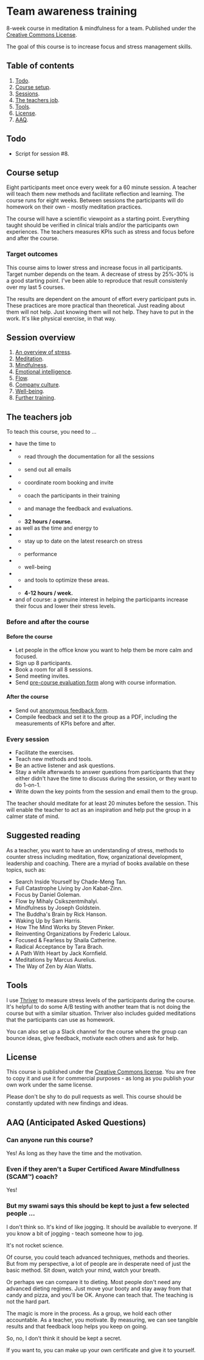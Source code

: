 # Team awareness training
8-week course in meditation &amp; mindfulness for a team. Published under the [Creative Commons License](LICENSE).

The goal of this course is to increase focus and stress management skills.

## Table of contents
1. [Todo](#todo).
2. [Course setup](#course-setup).
3. [Sessions](#session-overview).
4. [The teachers job](#the-teachers-job).
5. [Tools](#tools).
6. [License](#license).
7. [AAQ](#aaq-anticipated-asked-questions).

## Todo
- Script for session #8.

## Course setup
Eight participants meet once every week for a 60 minute session. A teacher will teach them new methods and facilitate reflection and learning. The course runs for eight weeks. Between sessions the participants will do homework on their own - mostly meditation practices.

The course will have a scientific viewpoint as a starting point. Everything taught should be verified in clinical trials and/or the participants own experiences. The teachers measures KPIs such as stress and focus before and after the course.

### Target outcomes
This course aims to lower stress and increase focus in all participants. Target number depends on the team. A decrease of stress by 25%-30% is a good starting point. I've been able to reproduce that result consistenly over my last 5 courses.

The results are dependent on the amount of effort every participant puts in. These practices are more practical than theoretical. Just reading about them will not help. Just knowing them will not help. They have to put in the work. It's like physical exercise, in that way.

## Session overview

1. [An overview of stress](sessions/session-01-stress.md).
2. [Meditation](sessions/session-02-meditation.md).
3. [Mindfulness](sessions/session-03-mindfulness.md).
4. [Emotional intelligence](sessions/session-04-eq.md).
5. [Flow](sessions/session-05-flow.md).
6. [Company culture](sessions/session-06-culture.md).
7. [Well-being](sessions/session-07-well-being.md).
8. [Further training](sessions/session-08-further-training.md).

## The teachers job

To teach this course, you need to ...
- have the time to 
- - read through the documentation for all the sessions
- - send out all emails
- - coordinate room booking and invite
- - coach the participants in their training 
- - and manage the feedback and evaluations. 
- - **32 hours / course.**
- as well as the time and energy to 
- - stay up to date on the latest research on stress
- - performance
- - well-being 
- - and tools to optimize these areas. 
- - **4-12 hours / week.**
- and of course: a genuine interest in helping the participants increase their focus and lower their stress levels.

### Before and after the course

#### Before the course
- Let people in the office know you want to help them be more calm and focused.
- Sign up 8 participants.
- Book a room for all 8 sessions.
- Send meeting invites.
- Send [pre-course evaluation form](forms.md) along with course information. 

#### After the course
- Send out [anonymous feedback form](forms.md).
- Compile feedback and set it to the group as a PDF, including the measurements of KPIs before and after.

### Every session
- Facilitate the exercises.
- Teach new methods and tools.
- Be an active listener and ask questions.
- Stay a while afterwards to answer questions from participants that they either didn't have the time to discuss during the session, or they want to do 1-on-1.
- Write down the key points from the session and email them to the group.

The teacher should meditate for at least 20 minutes before the session. This will enable the teacher to act as an inspiration and help put the group in a calmer state of mind.

## Suggested reading
As a teacher, you want to have an understanding of stress, methods to counter stress including meditation, flow, organizational development, leadership and coaching. There are a myriad of books available on these topics, such as:
- Search Inside Yourself by Chade-Meng Tan.
- Full Catastrophe Living by Jon Kabat-Zinn.
- Focus by Daniel Goleman.
- Flow by Mihaly Csikszentmihalyi.
- Mindfulness by Joseph Goldstein.
- The Buddha's Brain by Rick Hanson.
- Waking Up by Sam Harris.
- How The Mind Works by Steven Pinker.
- Reinventing Organizations by Frederic Laloux.
- Focused & Fearless by Shaila Catherine.
- Radical Acceptance by Tara Brach.
- A Path With Heart by Jack Kornfield.
- Meditations by Marcus Aurelius.
- The Way of Zen by Alan Watts.

## Tools
I use [Thriver](http://www.thriver.io) to measure stress levels of the participants during the course. It's helpful to do some A/B testing with another team that is not doing the course but with a similar situation. Thriver also includes guided meditations that the participants can use as homework.

You can also set up a Slack channel for the course where the group can bounce ideas, give feedback, motivate each others and ask for help.

## License
This course is published under the [Creative Commons license](LICENSE). You are free to copy it and use it for commercial purposes - as long as you publish your own work under the same license.

Please don't be shy to do pull requests as well. This course should be constantly updated with new findings and ideas.

## AAQ (Anticipated Asked Questions)
### Can anyone run this course?
Yes! As long as they have the time and the motivation.

### Even if they aren't a Super Certificed Aware Mindfullness (SCAM™) coach?
Yes!

### But my swami says this should be kept to just a few selected people ...
I don't think so. It's kind of like jogging. It should be available to everyone. If you know a bit of jogging - teach someone how to jog.

It's not rocket science.

Of course, you could teach advanced techniques, methods and theories. But from my perspective, a lot of people are in desperate need of just the basic method. Sit down, watch your mind, watch your breath. 

Or perhaps we can compare it to dieting. Most people don't need any advanced dieting regimes. Just move your booty and stay away from that candy and pizza, and you'll be OK. Anyone can teach that. The teaching is not the hard part.

The magic is more in the process. As a group, we hold each other accountable. As a teacher, you motivate. By measuring, we can see tangible results and that feedback loop helps you keep on going.

So, no, I don't think it should be kept a secret.

If you want to, you can make up your own certificate and give it to yourself. 

